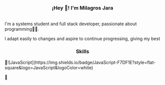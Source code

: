  <h3 align="center">¡Hey 👋! I'm Milagros Jara</h3>
</p>
<br/>I'm a systems student and full stack developer, passionate about programming👩‍💻.

I adapt easily to changes and aspire to continue progressing, giving my best</br>

 <h3 align="center">Skills</h3>
</p>
📌![JavaScript](https://img.shields.io/badge/JavaScript-F7DF1E?style=flat-square&logo=JavaScript&logoColor=white)

📌


